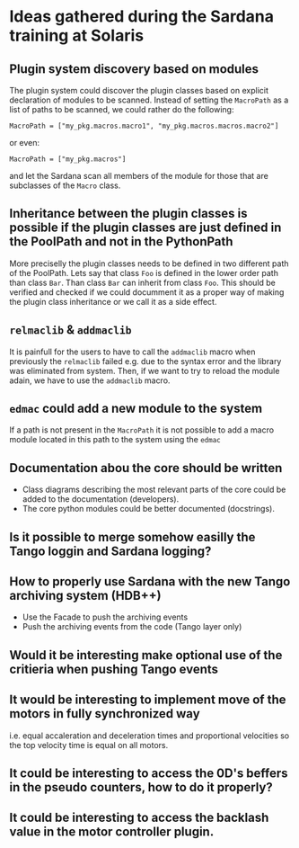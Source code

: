 # Ideas gathered during the Sardana training at Solaris

## Plugin system discovery based on modules

The plugin system could discover the plugin classes based on explicit declaration of modules to be scanned.
Instead of setting the `MacroPath` as a list of paths to be scanned, we could rather do the following:
```
MacroPath = ["my_pkg.macros.macro1", "my_pkg.macros.macros.macro2"]
```
or even:
```
MacroPath = ["my_pkg.macros"]
```
and let the Sardana scan all members of the module for those that are subclasses of the `Macro` class.

## Inheritance between the plugin classes is possible if the plugin classes are just defined in the PoolPath and not in the PythonPath

More preciselly the plugin classes needs to be defined in two different path of the PoolPath.
Lets say that class `Foo` is defined in the lower order path than class `Bar`. Than class `Bar` can inherit from class `Foo`.
This should be verified and checked if we could documment it as a proper way of making the plugin class inheritance or we call it as a side effect.

## `relmaclib` & `addmaclib`

It is painfull for the users to have to call the `addmaclib` macro when previously the `relmaclib` failed e.g. due to the syntax error and the library was eliminated from system.
Then, if we want to try to reload the module adain, we have to use the `addmaclib` macro.

## `edmac` could add a new module to the system

If a path is not present in the `MacroPath` it is not possible to add a macro module located in this path to the system using the `edmac`

## Documentation abou the core should be written

* Class diagrams describing the most relevant parts of the core could be added to the documentation (developers).
* The core python modules could be better documented (docstrings).

## Is it possible to merge somehow easilly the Tango loggin and Sardana logging?

## How to properly use Sardana with the new Tango archiving system (HDB++)

* Use the Facade to push the archiving events
* Push the archiving events from the code (Tango layer only)

## Would it be interesting make optional use of the critieria when pushing Tango events

## It would be interesting to implement move of the motors in fully synchronized way
i.e. equal accaleration and deceleration times and proportional velocities so the top velocity time is equal on all motors. 

## It could be interesting to access the 0D's beffers in the pseudo counters, how to do it properly?

## It could be interesting to access the backlash value in the motor controller plugin.
